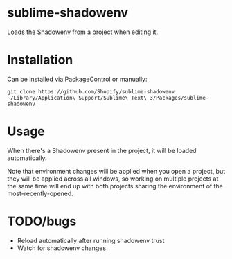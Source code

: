 # sublime-shadowenv

Loads the [Shadowenv](https://shopify.github.io/shadowenv) from a project when editing it.

# Installation

Can be installed via PackageControl or manually:

```
git clone https://github.com/Shopify/sublime-shadowenv ~/Library/Application\ Support/Sublime\ Text\ 3/Packages/sublime-shadowenv
```

# Usage

When there's a Shadowenv present in the project, it will be loaded automatically.

Note that environment changes will be applied when you open a project, but they will be applied
across all windows, so working on multiple projects at the same time will end up with both projects
sharing the environment of the most-recently-opened.

# TODO/bugs

* Reload automatically after running shadowenv trust
* Watch for shadowenv changes
